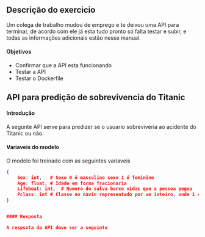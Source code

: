## Descrição do exercicio
Um colega de trabalho mudou de emprego e te deixou uma API para terminar, de acordo com ele já esta tudo pronto
só falta testar e subir, e todas as informações adicionais estão nesse manual.

#### Objetivos
* Confirmar que a API esta funcionando
* Testar a API
* Testar o Dockerfile

## API para predição de sobrevivencia do Titanic

#### Introdução

A segunte API serve para predizer se o usuario sobreviveria ao acidente do Titanic ou não.

#### Variaveis do modelo

O modelo foi treinado com as seguintes variaveis 

```json
{
	Sex: int,	# Sexo 0 é masculino sexo 1 é feminino
	Age: float,	# Idade em forma fracionaria
	Lifeboat: int,	# Numero do salva barco vidas que a pessoa pegou
	Pclass: int	# Classe no navio representado por um inteiro, onde 1 é primeira classe e 3 é classe economica
}


#### Resposta

A respsota da API deve ser a seguinte
